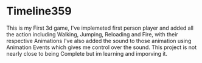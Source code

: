 # Timeline359
This is my First 3d game, I've implemeted first person player and added all the action including Walking, Jumping, Reloading and Fire, with their respective Animations
I've also added the sound to those animation using Animation Events which gives me control over the sound.
This project is not nearly close to being Complete but im learning and imporving it.
